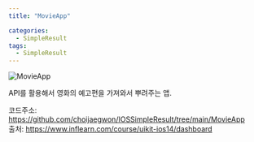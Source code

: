 ```yaml
---
title: "MovieApp"

categories:
  - SimpleResult
tags:
  - SimpleResult
---  
```


![MovieApp](https://user-images.githubusercontent.com/68246962/157700719-fb36968a-b0d7-4211-9a20-76abbc7374b5.gif)  

API를 활용해서 영화의 예고편을 가져와서 뿌려주는 앱.  
 
코드주소: <https://github.com/choijaegwon/IOSSimpleResult/tree/main/MovieApp>  
출처: <https://www.inflearn.com/course/uikit-ios14/dashboard>  